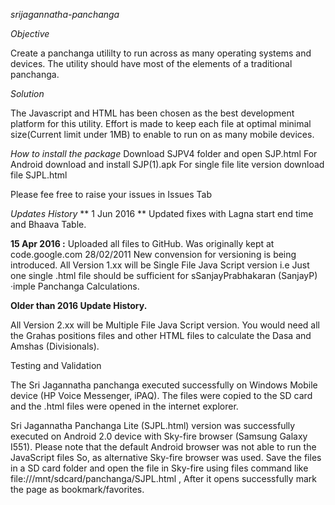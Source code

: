 *srijagannatha-panchanga*

*Objective*

Create a panchanga utililty to run across as many operating systems and devices. The utility should have most of the elements of a traditional panchanga.

*Solution*

The Javascript and HTML has been chosen as the best development platform for this utility. Effort is made to keep each file at optimal minimal size(Current limit under 1MB) to enable to run on as many mobile devices.

*How to install the package*
 Download SJPV4 folder and open SJP.html
 For Android download and install SJP(1).apk
 For single file lite version download file SJPL.html

Please fee free to raise your issues in Issues Tab

*Updates History*
** 1 Jun 2016 ** Updated fixes with Lagna start end time and Bhaava Table.

**15 Apr 2016 :** Uploaded all files to GitHub. Was originally kept at code.google.com
28/02/2011 New convension for versioning is being introduced. All Version 1.xx will be Single File Java Script version i.e Just one single .html file should be sufficient for sSanjayPrabhakaran (SanjayP) ·imple Panchanga Calculations.


**Older than 2016 Update History.**

All Version 2.xx will be Multiple File Java Script version. You would need all the Grahas positions files and other HTML files to calculate the Dasa and Amshas (Divisionals).

Testing and Validation

The Sri Jagannatha panchanga executed successfully on Windows Mobile device (HP Voice Messenger, iPAQ). The files were copied to the SD card and the .html files were opened in the internet explorer.

Sri Jagannatha Panchanga Lite (SJPL.html) version was successfully executed on Android 2.0 device with Sky-fire browser (Samsung Galaxy I551). Please note that the default Android browser was not able to run the JavaScript files So, as alternative Sky-fire browser was used. Save the files in a SD card folder and open the file in Sky-fire using files command like file:///mnt/sdcard/panchanga/SJPL.html , After it opens successfully mark the page as bookmark/favorites.
